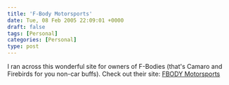 ```yaml
---
title: 'F-Body Motorsports'
date: Tue, 08 Feb 2005 22:09:01 +0000
draft: false
tags: [Personal]
categories: [Personal]
type: post
---
```


I ran across this wonderful site for owners of F-Bodies (that's Camaro and Firebirds for you non-car buffs). Check out their site: [FBODY Motorsports](http://www.fbodymotorsports.com/)